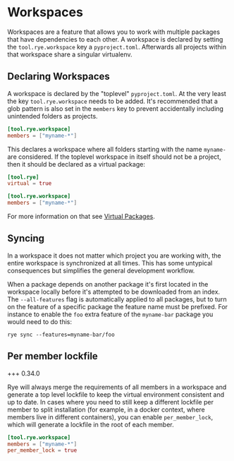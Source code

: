 # Workspaces

Workspaces are a feature that allows you to work with multiple packages that
have dependencies to each other.  A workspace is declared by setting the
`tool.rye.workspace` key a `pyproject.toml`.  Afterwards all projects within
that workspace share a singular virtualenv.

## Declaring Workspaces

A workspace is declared by the "toplevel" `pyproject.toml`.  At the very least
the key `tool.rye.workspace` needs to be added.  It's recommended that a glob
pattern is also set in the `members` key to prevent accidentally including
unintended folders as projects.

```toml
[tool.rye.workspace]
members = ["myname-*"]
```

This declares a workspace where all folders starting with the name `myname-`
are considered.  If the toplevel workspace in itself should not be a project,
then it should be declared as a virtual package:

```toml
[tool.rye]
virtual = true

[tool.rye.workspace]
members = ["myname-*"]
```

For more information on that see [Virtual Packages](../virtual/).

## Syncing

In a workspace it does not matter which project you are working with, the entire
workspace is synchronized at all times.  This has some untypical consequences but
simplifies the general development workflow.

When a package depends on another package it's first located in the workspace locally
before it's attempted to be downloaded from an index.  The `--all-features` flag is
automatically applied to all packages, but to turn on the feature of a specific
package the feature name must be prefixed.  For instance to enable the `foo` extra feature
of the `myname-bar` package you would need to do this:

```
rye sync --features=myname-bar/foo
```

## Per member lockfile

+++ 0.34.0

Rye will always merge the requirements of all members in a workspace and generate a top level
lockfile to keep the virtual environment consistent and up to date. In cases where you need to
still keep a different lockfile per member to split installation (for example, in a docker context,
where members live in different containers), you can enable `per_member_lock`, which will generate
a lockfile in the root of each member.

```toml
[tool.rye.workspace]
members = ["myname-*"]
per_member_lock = true
```